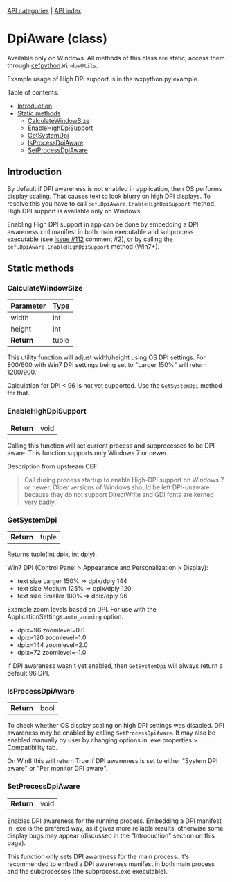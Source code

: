 [API categories](API-categories.md) | [API index](API-index.md)


# DpiAware (class)

Available only on Windows. All methods of this class are static, access them through [cefpython](cefpython.md).`WindowUtils`.

Example usage of High DPI support is in the wxpython.py example.


Table of contents:
* [Introduction](#introduction)
* [Static methods](#static-methods)
  * [CalculateWindowSize](#calculatewindowsize)
  * [EnableHighDpiSupport](#enablehighdpisupport)
  * [GetSystemDpi](#getsystemdpi)
  * [IsProcessDpiAware](#isprocessdpiaware)
  * [SetProcessDpiAware](#setprocessdpiaware)



## Introduction

By default if DPI awareness is not enabled in application, then OS performs display scaling. That causes text to look blurry on high DPI displays. To resolve this you have to
 call `cef.DpiAware.EnableHighDpiSupport` method. High DPI support is available only on Windows.

Enabling High DPI support in app can be done by embedding a DPI awareness xml manifest in both main executable and subprocess executable (see [Issue #112](../issues/112) comment #2), or by calling the `cef.DpiAware.EnableHighDpiSupport` method (Win7+).

## Static methods


### CalculateWindowSize

| Parameter | Type |
| --- | --- |
| width | int |
| height | int |
| __Return__ | tuple |

This utility function will adjust width/height using
OS DPI settings. For 800/600 with Win7 DPI settings
being set to "Larger 150%" will return 1200/900.

Calculation for DPI < 96 is not yet supported. Use
the `GetSystemDpi` method for that.


### EnableHighDpiSupport

| | |
| --- | --- |
| __Return__ | void |

Calling this function will set current process and subprocesses
to be DPI aware. This function supports only Windows 7 or newer.

Description from upstream CEF:
> Call during process startup to enable High-DPI support on Windows 7 or newer.
> Older versions of Windows should be left DPI-unaware because they do not
> support DirectWrite and GDI fonts are kerned very badly.


### GetSystemDpi

| | |
| --- | --- |
| __Return__ | tuple |:

Returns tuple(int dpix, int dpiy).

Win7 DPI (Control Panel > Appearance and Personalization > Display):

  * text size Larger 150% => dpix/dpiy 144
  * text size Medium 125% => dpix/dpiy 120
  * text size Smaller 100% => dpix/dpiy 96

Example zoom levels based on DPI. For use with the ApplicationSettings.`auto_zooming` option.

  * dpix=96 zoomlevel=0.0
  * dpix=120 zoomlevel=1.0
  * dpix=144 zoomlevel=2.0
  * dpix=72 zoomlevel=-1.0

If DPI awareness wasn't yet enabled, then `GetSystemDpi` will always return a default 96 DPI.


### IsProcessDpiAware

| | |
| --- | --- |
| __Return__ | bool |

To check whether OS display scaling on high DPI settings was disabled. DPI awareness may be enabled by calling `SetProcessDpiAware`. It may also be enabled manually by user by changing options in .exe properties > Compatibility tab.

On Win8 this will return True if DPI awareness is set to either "System DPI aware" or "Per monitor DPI aware".


### SetProcessDpiAware

| | |
| --- | --- |
| __Return__ | void |

Enables DPI awareness for the running process. Embedding a DPI manifest in .exe is the prefered way, as it gives more reliable results, otherwise some display bugs may appear (discussed in the "Introduction" section on this page).

This function only sets DPI awareness for the main process.
It's recommended to embed a DPI awareness manifest in both main process
and the subprocesses (the subprocess.exe executable).
